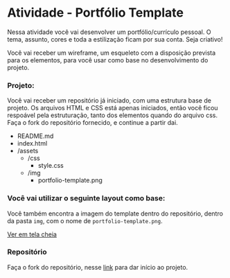 # Atividade - Portfólio Template

Nessa atividade você vai desenvolver um portfólio/currículo pessoal. O tema, assunto, cores e toda a estilização ficam por sua conta. Seja criativo!

Você vai receber um wireframe, um esqueleto com a disposição prevista para os elementos, para você usar como base no desenvolvimento do projeto.

### Projeto:

Você vai receber um repositório já iniciado, com uma estrutura base de projeto. Os arquivos HTML e CSS está apenas iniciados, então você ficou respoável pela estruturação, tanto dos elementos quando do arquivo css. Faça o fork do repositório fornecido, e continue a partir dai.

- README.md
- index.html
- /assets
    - /css
        - style.css
    - /img
        - portfolio-template.png

### Você vai utilizar o seguinte layout como base:

Você também encontra a imagem do template dentro do repositório, dentro da pasta `img`, com o nome de `portfolio-template.png`.

<!-- ![Wireframe](https://files-kenzie-academy-brasil.s3.amazonaws.com/q1/sprint3/portfolio1.png) -->

[Ver em tela cheia](https://files-kenzie-academy-brasil.s3.amazonaws.com/q1/sprint3/portfolio1.png)

### Repositório

Faça o fork do repositório, nesse [link](https://classroom.github.com/a/ysxECYF-) para dar início ao projeto.
